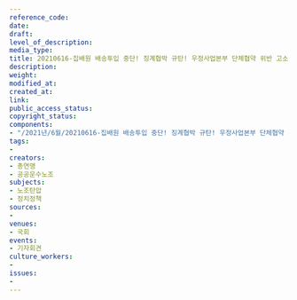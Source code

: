 ```yaml
---
reference_code: 
date: 
draft: 
level_of_description: 
media_type: 
title: 20210616-집배원 배송투입 중단! 징계협박 규탄! 우정사업본부 단체협약 위반 고소 기자회견
description: 
weight: 
modified_at: 
created_at: 
link: 
public_access_status: 
copyright_status: 
components:
- "/2021년/6월/20210616-집배원 배송투입 중단! 징계협박 규탄! 우정사업본부 단체협약 위반 고소 기자회견/403490_58555_447.jpg"
tags:
- 
creators:
- 총연맹
- 공공운수노조
subjects:
- 노조탄압
- 정치정책
sources:
- 
venues:
- 국회
events:
- 기자회견
culture_workers:
- 
issues:
- 
---
```

